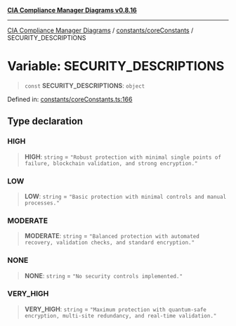 [**CIA Compliance Manager Diagrams v0.8.16**](../../../README.md)

***

[CIA Compliance Manager Diagrams](../../../modules.md) / [constants/coreConstants](../README.md) / SECURITY\_DESCRIPTIONS

# Variable: SECURITY\_DESCRIPTIONS

> `const` **SECURITY\_DESCRIPTIONS**: `object`

Defined in: [constants/coreConstants.ts:166](https://github.com/Hack23/cia-compliance-manager/blob/96f4020424aba8c55d4fe94eddf596babc070968/src/constants/coreConstants.ts#L166)

## Type declaration

### HIGH

> **HIGH**: `string` = `"Robust protection with minimal single points of failure, blockchain validation, and strong encryption."`

### LOW

> **LOW**: `string` = `"Basic protection with minimal controls and manual processes."`

### MODERATE

> **MODERATE**: `string` = `"Balanced protection with automated recovery, validation checks, and standard encryption."`

### NONE

> **NONE**: `string` = `"No security controls implemented."`

### VERY\_HIGH

> **VERY\_HIGH**: `string` = `"Maximum protection with quantum-safe encryption, multi-site redundancy, and real-time validation."`
